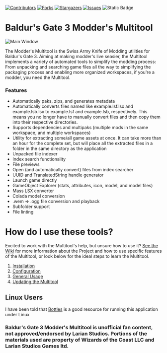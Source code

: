 [![Contributors][contributors-shield]][contributors-url]
[![Forks][forks-shield]][forks-url]
[![Stargazers][stars-shield]][stars-url]
[![Issues][issues-shield]][issues-url]
![Static Badge](https://img.shields.io/badge/wiki-blue?style=for-the-badge&link=https%3A%2F%2Fgithub.com%2FShinyHobo%2FBG3-Modders-Multitool%2Fwiki)



# Baldur's Gate 3 Modder's Multitool

![Main Window](https://github.com/ShinyHobo/BG3-Modders-Multitool/assets/6206737/78335096-7ba7-4ccc-9e58-e7d13d90f48f)


The Modder's Multitool is the Swiss Army Knife of Modding utilities for Baldur's Gate 3. Aiming at making modder's live seasier, the Multitool implements a variety of automated tools to simplify the modding process: From unpacking and searching game files all the way to simplifying the packaging process and enabling more organized workspaces, if you're a modder, you need the Multitool.

### Features
- Automatically paks, zips, and generates metadata  
- Automatically converts files named like example.lsf.lsx and example.lsb.lsx to example.lsf and example.lsb, respectively. This means you no longer have to manually convert files and then copy them into their respective directories.  
- Supports dependencies and multipaks (multiple mods in the same workspace, and multiple workspaces)  
- Utility for extracting some/all game assets at once. It can take more than an hour for the complete set, but will place all the extracted files in a folder in the same directory as the application  
- Unpacked file indexer 
- Index search functionality  
- File previews  
- Open (and automatically convert) files from index searcher  
- UUID and TranslatedString handle generator  
- Launch game directly  
- GameObject Explorer (stats, attributes, icon, model, and model files)  
- Mass LSX converter  
- Colada model conversion  
- .wem => .ogg file conversion and playback
- Subfolder support
- File linting

# How do I use these tools?
Excited to work with the Multitool's help, but unsure how to use it? [See the Wiki](https://github.com/ShinyHobo/BG3-Modders-Multitool/wiki) for more information about the Project and how to use specific features of the Multitool, or look below for the ideal steps to learn the Multitool.
1. [Installation](https://github.com/ShinyHobo/BG3-Modders-Multitool/wiki/Installation)
2. [Configuration](https://github.com/ShinyHobo/BG3-Modders-Multitool/wiki/Configuration)
3. [General Usage](http://github.com/ShinyHobo/BG3-Modders-Multitool/wiki/General-Usage)
4. [Updating the Multitool](https://github.com/ShinyHobo/BG3-Modders-Multitool/wiki/Updating)

## Linux Users ##
I have been told that [Bottles](https://github.com/bottlesdevs/Bottles) is a good resource for running this application under Linux

### Baldur's Gate 3 Modder's Multitool is unofficial fan content, not approved/endorsed by Larian Studios. Portions of the materials used are property of Wizards of the Coast LLC and Larian Studios Games ltd.

[contributors-shield]: https://img.shields.io/github/contributors/ShinyHobo/BG3-Modders-Multitool.svg?style=for-the-badge
[contributors-url]: https://github.com/ShinyHobo/BG3-Modders-Multitool/graphs/contributors
[forks-shield]: https://img.shields.io/github/forks/ShinyHobo/BG3-Modders-Multitool.svg?style=for-the-badge
[forks-url]: https://github.com/ShinyHobo/BG3-Modders-Multitool/network/members
[stars-shield]: https://img.shields.io/github/stars/ShinyHobo/BG3-Modders-Multitool.svg?style=for-the-badge
[stars-url]: https://github.com/ShinyHobo/BG3-Modders-Multitool/stargazers
[issues-shield]: https://img.shields.io/github/issues/ShinyHobo/BG3-Modders-Multitool.svg?style=for-the-badge
[issues-url]: https://github.com/ShinyHobo/BG3-Modders-Multitool/issues
